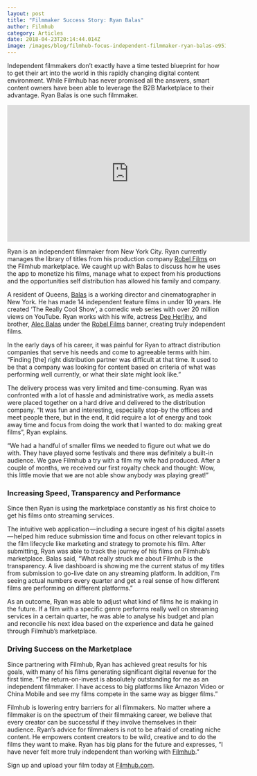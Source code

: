 ```yaml
---
layout: post
title: "Filmmaker Success Story: Ryan Balas"
author: Filmhub
category: Articles
date: 2018-04-23T20:14:44.014Z
image: /images/blog/filmhub-focus-independent-filmmaker-ryan-balas-e951420605c3.png
---
```

Independent filmmakers don’t exactly have a time tested blueprint for how to get their art into the world in this rapidly changing digital content environment. While Filmhub has never promised all the answers, smart content owners have been able to leverage the B2B Marketplace to their advantage. Ryan Balas is one such filmmaker.

<iframe width="560" height="315" src="https://www.youtube.com/embed/tZPUpAZS40o" title="YouTube video player" frameborder="0" allow="accelerometer; autoplay; clipboard-write; encrypted-media; gyroscope; picture-in-picture" allowfullscreen></iframe>

Ryan is an independent filmmaker from New York City. Ryan currently manages the library of titles from his production company [Robel Films](http://www.robelfilms.com/) on the Filmhub marketplace. We caught up with Balas to discuss how he uses the app to monetize his films, manage what to expect from his productions and the opportunities self distribution has allowed his family and company.

A resident of Queens, [Balas](http://www.imdb.com/name/nm3065825/?ref_=fn_al_nm_1) is a working director and cinematographer in New York. He has made 14 independent feature films in under 10 years. He created ‘The Really Cool Show’, a comedic web series with over 20 million views on YouTube. Ryan works with his wife, actress [Dee Herlihy](http://www.imdb.com/name/nm3235631/?ref_=fn_al_nm_1), and brother, [Alec Balas](http://www.imdb.com/name/nm6245874/?ref_=nv_sr_1) under the [Robel Films](http://www.robelfilms.com/) banner, creating truly independent films.

In the early days of his career, it was painful for Ryan to attract distribution companies that serve his needs and come to agreeable terms with him. “Finding \[the] right distribution partner was difficult at that time. It used to be that a company was looking for content based on criteria of what was performing well currently, or what their slate might look like.”

The delivery process was very limited and time-consuming. Ryan was confronted with a lot of hassle and administrative work, as media assets were placed together on a hard drive and delivered to the distribution company. “It was fun and interesting, especially stop-by the offices and meet people there, but in the end, it did require a lot of energy and took away time and focus from doing the work that I wanted to do: making great films”, Ryan explains.

“We had a handful of smaller films we needed to figure out what we do with. They have played some festivals and there was definitely a built-in audience. We gave Filmhub a try with a film my wife had produced. After a couple of months, we received our first royalty check and thought: Wow, this little movie that we are not able show anybody was playing great!”

### Increasing Speed, Transparency and Performance

Since then Ryan is using the marketplace constantly as his first choice to get his films onto streaming services.

The intuitive web application — including a secure ingest of his digital assets — helped him reduce submission time and focus on other relevant topics in the film lifecycle like marketing and strategy to promote his film. After submitting, Ryan was able to track the journey of his films on Filmhub’s marketplace. Balas said, “What really struck me about Filmhub is the transparency. A live dashboard is showing me the current status of my titles from submission to go-live date on any streaming platform. In addition, I’m seeing actual numbers every quarter and get a real sense of how different films are performing on different platforms.”

As an outcome, Ryan was able to adjust what kind of films he is making in the future. If a film with a specific genre performs really well on streaming services in a certain quarter, he was able to analyse his budget and plan and reconcile his next idea based on the experience and data he gained through Filmhub’s marketplace.

### Driving Success on the Marketplace

Since partnering with Filmhub, Ryan has achieved great results for his goals, with many of his films generating significant digital revenue for the first time. “The return-on-invest is absolutely outstanding for me as an independent filmmaker. I have access to big platforms like Amazon Video or China Mobile and see my films compete in the same way as bigger films.”

Filmhub is lowering entry barriers for all filmmakers. No matter where a filmmaker is on the spectrum of their filmmaking career, we believe that every creator can be successful if they involve themselves in their audience. Ryan’s advice for filmmakers is not to be afraid of creating niche content. He empowers content creators to be wild, creative and to do the films they want to make. Ryan has big plans for the future and expresses, “I have never felt more truly independent than working with [Filmhub](http://filmhub.com?utm_source=medium&utm_medium=blog&utm_campaign=customer_success_story_ryan_balas).”

Sign up and upload your film today at [Filmhub.com](http://www.filmhub.com).